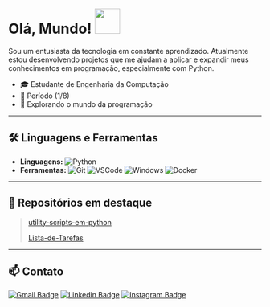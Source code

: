 # Olá, Mundo!  <img src="https://github.com/user-attachments/assets/b97ad4e5-0e49-45fd-ab52-66b7d6a6a738" width="50">

Sou um entusiasta da tecnologia em constante aprendizado. Atualmente estou desenvolvendo projetos que me ajudam a aplicar e expandir meus conhecimentos em programação, especialmente com Python.

- 🎓 Estudante de Engenharia da Computação    
- 🔰 Período (1/8)      
- 🧭 Explorando o mundo da programação
---

## 🛠️ Linguagens e Ferramentas

- **Linguagens:** 
![Python](https://img.shields.io/badge/Python-blue?style=flat-square&logo=python&logoColor=white)
- **Ferramentas:** 
![Git](https://img.shields.io/badge/-Git-F05032?style=flat-square&logo=git&logoColor=white) 
![VSCode](https://img.shields.io/badge/-VSCode-0085D1?style=flat-square&logo=visual-studio-code&logoColor=white) 
![Windows](https://img.shields.io/badge/-Windows-00ADEF?style=flat-square&logo=windows&logoColor=white) 
![Docker](https://img.shields.io/badge/-Docker-46a2f1?style=flat-square&logo=docker&logoColor=white)


---

## 📂 Repositórios em destaque

> [utility-scripts-em-python](https://github.com/pedrolucasfonseca/utility-scripts-em-python)
>
> [Lista-de-Tarefas](https://github.com/pedrolucasfonseca/Lista-de-Tarefas)

---

## 📫 Contato

[![Gmail Badge](https://img.shields.io/badge/gmail-red?style=for-the-badge&logo=gmail&logoColor=white&link=mailto:pedrolucasfonseca98@gmail.com)](mailto:pedrolucasfonseca98@gmail.com)
[![Linkedin Badge](https://img.shields.io/badge/Linkedin-blue?style=for-the-badge&logo=Linkedin&logoColor=white&link=https%3A%2F%2Fwww.linkedin.com%2Fin%2Fpedro-lucas-fonseca-vieira-78a90a376)](https://www.linkedin.com/in/pedro-lucas-fonseca-vieira-78a90a376)
[![Instagram Badge](https://img.shields.io/badge/Instagram-E4405F?style=for-the-badge&logo=Instagram&logoColor=white&link=https%3A%2F%2Fwww.instagram.com%2Fpedrolucas.fv)](https://www.instagram.com/pedrolucas.fv)
